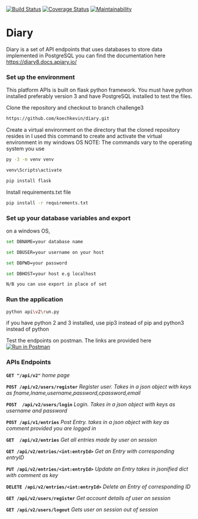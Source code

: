 [![Build Status](https://travis-ci.org/koechkevin/diary.svg?branch=challenge3)](https://travis-ci.org/koechkevin/diary)
[![Coverage Status](https://coveralls.io/repos/github/koechkevin/diary/badge.svg?branch=challenge3)](https://coveralls.io/github/koechkevin/diary?branch=challenge3)
[![Maintainability](https://api.codeclimate.com/v1/badges/184b7b2cf89a0111c784/maintainability)](https://codeclimate.com/github/koechkevin/diary/maintainability)
# Diary

Diary is a set of API endpoints that uses databases to store data implemented in PostgreSQL 
you can find the documentation here https://diary8.docs.apiary.io/

### Set up the environment
This platform APIs is built on flask python framework.
You must have python installed preferably version 3 and have PostgreSQL installed to test the files.

Clone the repository and checkout to branch challenge3
```sh
https://github.com/koechkevin/diary.git
```
Create a virtual environment on the directory that the cloned repository resides in
I used this command to create and activate the virtual environment in my windows OS
NOTE: The commands vary to the operating system you use
```sh
py -3 -m venv venv
```
```sh
venv\Scripts\activate
```
```sh
pip install flask
```
Install requirements.txt file

```sh
pip install -r requirements.txt
```
### Set up your database variables and export
on a windows OS,
```sh
set DBNAME=your database name

set DBUSER=your username on your host

set DBPWD=your password

set DBHOST=your host e.g localhost

N/B you can use export in place of set
```
### Run the application

```sh
python api\v2\run.py

```
if you have python 2 and 3 installed, use pip3 instead of pip and python3 instead of python

Test the endpoints on postman. The links are provided here [![Run in Postman](https://run.pstmn.io/button.svg)](https://app.getpostman.com/run-collection/2c5b74363b5b33a5c0ad)
### APIs Endpoints

**`GET "/api/v2"`** *home page*

**`POST /api/v2/users/register`**    *Register user. Takes in a json object with keys as fname,lname,username,password,cpassword,email*

**`POST  /api/v2/users/login`**  *Login. Takes in a json object with keys as username and password*

**`POST /api/v1/entries`** *Post Entry. takes in a json object with key as comment provided you are logged in*

**`GET  /api/v2/entries`** *Get all entries made by user on session*

**`GET /api/v2/entries/<int:entryId>`** *Get an Entry with corresponding entryID*

**`PUT /api/v2/entries/<int:entryId>`** *Update an Entry takes in jsonified dict with comment as key*

**`DELETE /api/v2/entries/<int:entryId>`** *Delete an Entry of corresponding ID*

**`GET /api/v2/users/register`** *Get account details of user on session*

**`GET /api/v2/users/logout`** *Gets user on session out of session*

